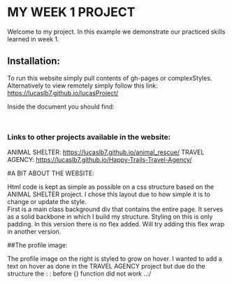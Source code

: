 # MY WEEK 1 PROJECT

Welcome to my project. In this example we demonstrate our practiced skills learned in week 1.

## Installation:

To run this website simply pull contents of gh-pages or complexStyles.  Alternatively to view remotely simply follow this link:
 https://lucaslb7.github.io/lucasProject/

 Inside the document you should find:


```


 ```
### Links to other projects available in the website:
ANIMAL SHELTER: https://lucaslb7.github.io/animal_rescue/
TRAVEL AGENCY: https://lucaslb7.github.io/Happy-Trails-Travel-Agency/

#A BIT ABOUT THE WEBSITE:

Html code is kept as simple as possible on a css structure based on the ANIMAL SHELTER project.
I chose this layout due to how simple it is to change or update the style.
<br>
First is a main class background div that contains the entire page. It serves as a solid backbone in which I build my structure. Styling on this is only padding. In this version there is no flex added. Will try adding this flex wrap in another version.

##The profile image:

The profile image on the right is styled to grow on hover. I wanted to add a text on hover as done in the TRAVEL AGENCY project but due do the structure the : : before {} function did not work ..:/
